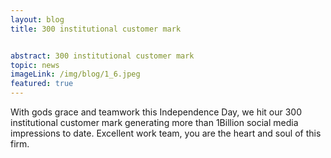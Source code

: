 ```yaml
---
layout: blog
title: 300 institutional customer mark


abstract: 300 institutional customer mark
topic: news
imageLink: /img/blog/1_6.jpeg
featured: true
---
```






With gods grace and teamwork this Independence Day, we hit our 300 institutional customer mark generating more than 1Billion social media impressions to date. Excellent work team, you are the heart and soul of this firm.
